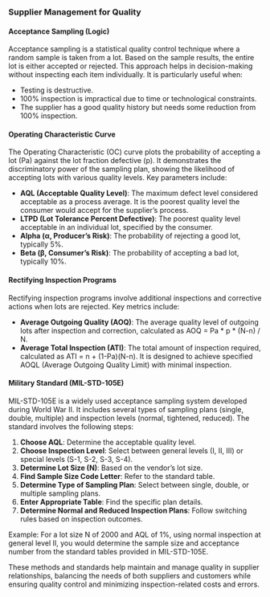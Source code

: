 ### Supplier Management for Quality

#### Acceptance Sampling (Logic)
Acceptance sampling is a statistical quality control technique where a random sample is taken from a lot. Based on the sample results, the entire lot is either accepted or rejected. This approach helps in decision-making without inspecting each item individually. It is particularly useful when:
- Testing is destructive.
- 100% inspection is impractical due to time or technological constraints.
- The supplier has a good quality history but needs some reduction from 100% inspection.

#### Operating Characteristic Curve
The Operating Characteristic (OC) curve plots the probability of accepting a lot (Pa) against the lot fraction defective (p). It demonstrates the discriminatory power of the sampling plan, showing the likelihood of accepting lots with various quality levels. Key parameters include:

- **AQL (Acceptable Quality Level)**: The maximum defect level considered acceptable as a process average. It is the poorest quality level the consumer would accept for the supplier’s process.
- **LTPD (Lot Tolerance Percent Defective)**: The poorest quality level acceptable in an individual lot, specified by the consumer.
- **Alpha (α, Producer’s Risk)**: The probability of rejecting a good lot, typically 5%.
- **Beta (β, Consumer’s Risk)**: The probability of accepting a bad lot, typically 10%.

#### Rectifying Inspection Programs
Rectifying inspection programs involve additional inspections and corrective actions when lots are rejected. Key metrics include:

- **Average Outgoing Quality (AOQ)**: The average quality level of outgoing lots after inspection and correction, calculated as AOQ = Pa * p * (N-n) / N.
- **Average Total Inspection (ATI)**: The total amount of inspection required, calculated as ATI = n + (1-Pa)(N-n). It is designed to achieve specified AOQL (Average Outgoing Quality Limit) with minimal inspection.

#### Military Standard (MIL-STD-105E)
MIL-STD-105E is a widely used acceptance sampling system developed during World War II. It includes several types of sampling plans (single, double, multiple) and inspection levels (normal, tightened, reduced). The standard involves the following steps:

1. **Choose AQL**: Determine the acceptable quality level.
2. **Choose Inspection Level**: Select between general levels (I, II, III) or special levels (S-1, S-2, S-3, S-4).
3. **Determine Lot Size (N)**: Based on the vendor’s lot size.
4. **Find Sample Size Code Letter**: Refer to the standard table.
5. **Determine Type of Sampling Plan**: Select between single, double, or multiple sampling plans.
6. **Enter Appropriate Table**: Find the specific plan details.
7. **Determine Normal and Reduced Inspection Plans**: Follow switching rules based on inspection outcomes.

Example: For a lot size N of 2000 and AQL of 1%, using normal inspection at general level II, you would determine the sample size and acceptance number from the standard tables provided in MIL-STD-105E. 

These methods and standards help maintain and manage quality in supplier relationships, balancing the needs of both suppliers and customers while ensuring quality control and minimizing inspection-related costs and errors.